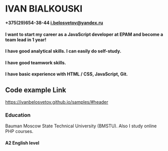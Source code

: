 # IVAN BIALKOUSKI
**+375(29)654-38-44
i.belosvetov@yandex.ru**

#### I want to start my career as a JavaScript developer at EPAM and become a team lead in 1 year!
#### I have good analytical skills. I can easily do self-study.
#### I have good teamwork skills.

#### I have basic experience with HTML / CSS, JavaScript, Git.

## Code example Link
https://ivanbelosvetov.github.io/samples/#header

### Education
  Bauman Moscow State Technical University (BMSTU).
  Also I study online PHP courses.

#### A2 English level
